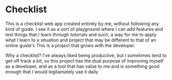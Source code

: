 # Checklist

This is a checklist web app created entirely by me, without following any kind of guide. I see it as a sort of playground where i can add features and test things that I learn through tutorials and such, a way for me to apply what I learn to a situation and project that may be different to that of an online guide's
This is a project that grows with the developer. 

Why a checklist? I've always liked being productive, but I sometimes tend to get off track a bit, so this project has the dual purpose of improving myself as a developer, and as a tool that has value to me and is something good enough that I would legitamately use it daily
